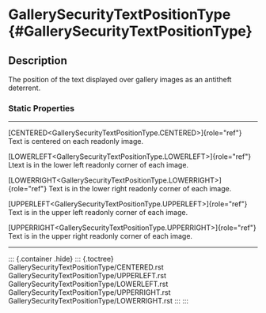 GallerySecurityTextPositionType {#GallerySecurityTextPositionType}
===============================

Description
-----------

The position of the text displayed over gallery images as an antitheft
deterrent.

### Static Properties

  ------------------------------------------------------------------------ -----------------------------
  [CENTERED\<GallerySecurityTextPositionType.CENTERED\>]{role="ref"}       Text is centered on each
  readonly                                                                 image.

  [LOWERLEFT\<GallerySecurityTextPositionType.LOWERLEFT\>]{role="ref"}     Ltext is in the lower left
  readonly                                                                 corner of each image.

  [LOWERRIGHT\<GallerySecurityTextPositionType.LOWERRIGHT\>]{role="ref"}   Text is in the lower right
  readonly                                                                 corner of each image.

  [UPPERLEFT\<GallerySecurityTextPositionType.UPPERLEFT\>]{role="ref"}     Text is in the upper left
  readonly                                                                 corner of each image.

  [UPPERRIGHT\<GallerySecurityTextPositionType.UPPERRIGHT\>]{role="ref"}   Text is in the upper right
  readonly                                                                 corner of each image.
  ------------------------------------------------------------------------ -----------------------------

::: {.container .hide}
::: {.toctree}
GallerySecurityTextPositionType/CENTERED.rst
GallerySecurityTextPositionType/UPPERLEFT.rst
GallerySecurityTextPositionType/LOWERLEFT.rst
GallerySecurityTextPositionType/UPPERRIGHT.rst
GallerySecurityTextPositionType/LOWERRIGHT.rst
:::
:::
